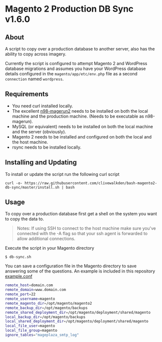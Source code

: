 # Magento 2 Production DB Sync v1.6.0

## About
A script to copy over a production database to another server, also has the ability to copy across imagery.

Currently the script is configured to attempt Magento 2 and WordPress database migrations and assumes you have your WordPress database details configured in the `magento/app/etc/env.php` file as a second `connection` named `wordpress`.

## Requirements
- You need curl installed locally. 
- The excellent [n98-magerun2](https://github.com/netz98/n98-magerun2) needs to be installed on both the local machine and the production machine. (Needs to be executable as n98-magerun).
- MySQL (or equivalent) needs to be installed on both the local machine and the server (obviously).
- Magento 2 needs to be installed and configured on both the local and the host machine.
- rsync needs to be installed locally.

## Installing and Updating
To install or update the script run the following curl script

```curl -o- https://raw.githubusercontent.com/clivewalkden/bash-magento2-db-sync/master/install.sh | bash```

## Usage
To copy over a production database first get a shell on the system you want to copy the data to. 

> Notes: If using SSH to connect to the host machine make sure you've connected with the -A flag so that your ssh agent is forwarded to allow additional connections. 

Execute the script in your Magento directory
```
$ db-sync.sh
```

You can save a configuration file in the Magento directory to save answering some of the questions. An example is included in this repository [example.conf](./example.conf)

```bash
remote_host=domain.com
remote_domain=www.domain.com
remote_port=22
remote_username=magento
remote_magento_dir=/opt/magento/magento2
remote_backup_dir=/opt/magento/backups
remote_shared_deployment_dir=/opt/magento/deployment/shared/magento
local_backup_dir=/opt/magento/backups
local_shared_deployment_dir=/opt/magento/deployment/shared/magento
local_file_user=magento
local_file_group=magento
ignore_tables="mageplaza_smtp_log"
```

